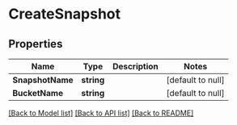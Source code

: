 # CreateSnapshot

## Properties
Name | Type | Description | Notes
------------ | ------------- | ------------- | -------------
**SnapshotName** | **string** |  | [default to null]
**BucketName** | **string** |  | [default to null]

[[Back to Model list]](../README.md#documentation-for-models) [[Back to API list]](../README.md#documentation-for-api-endpoints) [[Back to README]](../README.md)


